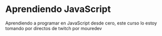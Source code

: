 # Aprendiendo JavaScript

Aprendiendo a programar en JavaScript desde cero, este curso lo estoy tomando por directos de twitch por mouredev
